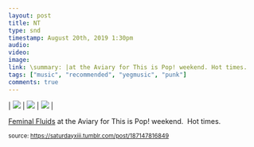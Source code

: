 ```yaml
---
layout: post
title: NT
type: snd
timestamp: August 20th, 2019 1:30pm
audio: 
video: 
image: 
link: \summary: |at the Aviary for This is Pop! weekend. Hot times.
tags: ["music", "recommended", "yegmusic", "punk"]
comments: true
---
```


| <img src="https://saturdayxiii.github.io/media/187147816849_0.gif"/> | <img src="https://saturdayxiii.github.io/media/187147816849_1.gif"/> | <img src="https://saturdayxiii.github.io/media/187147816849_2.gif"/> |

<a href="https://feminalfluids.bandcamp.com" target="_blank">Feminal Fluids</a> at the Aviary for This is Pop! weekend.  Hot times.
 
  
<small>source: https://saturdayxiii.tumblr.com/post/187147816849</small>